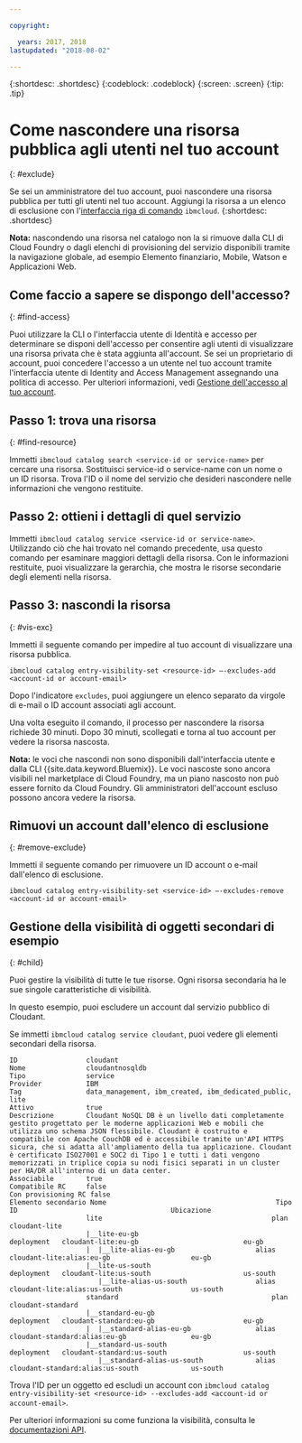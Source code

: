 ```yaml
---

copyright:

  years: 2017, 2018
lastupdated: "2018-08-02"

---
```


{:shortdesc: .shortdesc}
{:codeblock: .codeblock}
{:screen: .screen}
{:tip: .tip}

# Come nascondere una risorsa pubblica agli utenti nel tuo account
{: #exclude}

Se sei un amministratore del tuo account, puoi nascondere una risorsa pubblica per tutti gli utenti nel tuo account. Aggiungi la risorsa a un elenco di esclusione con l'[interfaccia riga di comando](/docs/cli/reference/ibmcloud/bx_cli.html#bluemix_catalog_entry_visibility_set) `ibmcloud`.
{:shortdesc: .shortdesc}

**Nota:** nascondendo una risorsa nel catalogo non la si rimuove dalla CLI di Cloud Foundry o dagli elenchi di provisioning del servizio disponibili tramite la navigazione globale, ad esempio Elemento finanziario, Mobile, Watson e Applicazioni Web.

## Come faccio a sapere se dispongo dell'accesso?
{: #find-access}

Puoi utilizzare la CLI o l'interfaccia utente di Identità e accesso per determinare se disponi dell'accesso per consentire agli utenti di visualizzare una risorsa privata che è stata aggiunta all'account. Se sei un proprietario di account, puoi concedere l'accesso a un utente nel tuo account tramite l'interfaccia utente di Identity and Access Management assegnando una politica di accesso. Per ulteriori informazioni, vedi [Gestione dell'accesso al tuo account](access.html).

## Passo 1: trova una risorsa
{: #find-resource}

Immetti `ibmcloud catalog search <service-id or service-name>` per cercare una risorsa. Sostituisci service-id o service-name con un nome o un ID risorsa. Trova l'ID o il nome del servizio che desideri nascondere nelle informazioni che vengono restituite.

## Passo 2: ottieni i dettagli di quel servizio

Immetti `ibmcloud catalog service <service-id or service-name>`. Utilizzando ciò che hai trovato nel comando precedente, usa questo comando per esaminare maggiori dettagli della risorsa. Con le informazioni restituite, puoi visualizzare la gerarchia, che mostra le risorse secondarie degli elementi nella risorsa.

## Passo 3: nascondi la risorsa
{: #vis-exc}

Immetti il seguente comando per impedire al tuo account di visualizzare una risorsa pubblica.

`ibmcloud catalog entry-visibility-set <resource-id> —-excludes-add <account-id or account-email>`

Dopo l'indicatore `excludes`, puoi aggiungere un elenco separato da virgole di e-mail o ID account associati agli account.

Una volta eseguito il comando, il processo per nascondere la risorsa richiede 30 minuti. Dopo 30 minuti, scollegati e torna al tuo account per vedere la risorsa nascosta.

**Nota:** le voci che nascondi non sono disponibili dall'interfaccia utente e dalla CLI {{site.data.keyword.Bluemix}}. Le voci nascoste sono ancora visibili nel marketplace di Cloud Foundry, ma un piano nascosto non può essere fornito da Cloud Foundry. Gli amministratori dell'account escluso possono ancora vedere la risorsa.

## Rimuovi un account dall'elenco di esclusione
{: #remove-exclude}

Immetti il seguente comando per rimuovere un ID account o e-mail dall'elenco di esclusione.

`ibmcloud catalog entry-visibility-set <service-id> —-excludes-remove <account-id or account-email>`

## Gestione della visibilità di oggetti secondari di esempio
{: #child}

Puoi gestire la visibilità di tutte le tue risorse. Ogni risorsa secondaria ha le sue singole caratteristiche di visibilità.

In questo esempio, puoi escludere un account dal servizio pubblico di Cloudant.

Se immetti `ibmcloud catalog service cloudant`, puoi vedere gli elementi secondari della risorsa.

```
ID                 cloudant
Nome               cloudantnosqldb
Tipo               service
Provider           IBM
Tag                data_management, ibm_created, ibm_dedicated_public, lite
Attivo             true
Descrizione        Cloudant NoSQL DB è un livello dati completamente gestito progettato per le moderne applicazioni Web e mobili che utilizza uno schema JSON flessibile. Cloudant è costruito e compatibile con Apache CouchDB ed è accessibile tramite un'API HTTPS sicura, che si adatta all'ampliamento della tua applicazione. Cloudant è certificato ISO27001 e SOC2 di Tipo 1 e tutti i dati vengono memorizzati in triplice copia su nodi fisici separati in un cluster per HA/DR all'interno di un data center.
Associabile        true
Compatibile RC     false
Con provisioning RC false
Elemento secondario Nome                                          Tipo         ID                                      Ubicazione
                   lite                                          plan         cloudant-lite
                   |__lite-eu-gb                             deployment   cloudant-lite:eu-gb                          eu-gb
                   |  |__lite-alias-eu-gb                    alias        cloudant-lite:alias:eu-gb                    eu-gb
                   |__lite-us-south                          deployment   cloudant-lite:us-south                       us-south
                      |__lite-alias-us-south                 alias        cloudant-lite:alias:us-south                 us-south
                   standard                                      plan         cloudant-standard
                   |__standard-eu-gb                         deployment   cloudant-standard:eu-gb                      eu-gb
                   |  |__standard-alias-eu-gb                alias        cloudant-standard:alias:eu-gb                eu-gb
                   |__standard-us-south                      deployment   cloudant-standard:us-south                   us-south
                      |__standard-alias-us-south             alias        cloudant-standard:alias:us-south             us-south
```

Trova l'ID per un oggetto ed escludi un account con `ibmcloud catalog entry-visibility-set <resource-id> --excludes-add <account-id or account-email>`.

Per ulteriori informazioni su come funziona la visibilità, consulta le [documentazioni API](https://console.bluemix.net/apidocs/globalcatalog).
